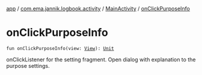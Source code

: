 [app](../../index.md) / [com.ema.jannik.logbook.activity](../index.md) / [MainActivity](index.md) / [onClickPurposeInfo](./on-click-purpose-info.md)

# onClickPurposeInfo

`fun onClickPurposeInfo(view: `[`View`](https://developer.android.com/reference/android/view/View.html)`): `[`Unit`](https://kotlinlang.org/api/latest/jvm/stdlib/kotlin/-unit/index.html)

onClickListener for the setting fragment.
Open dialog with explanation to the purpose settings.

